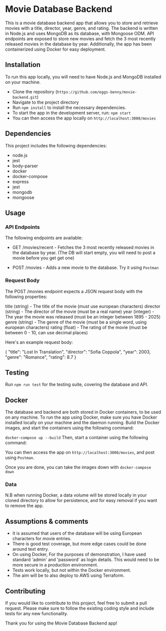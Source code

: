 # Movie Database Backend
This is a movie database backend app that allows you to store and retrieve movies with a title, director, year, genre, and rating. The backend is written in Node.js and uses MongoDB as its database, with Mongoose ODM. API endpoints are exposed to store new movies and fetch the 3 most recently released movies in the database by year. Additionally, the app has been containerized using Docker for easy deployment.

## Installation
To run this app locally, you will need to have Node.js and MongoDB installed on your machine.
- Clone the repository (`https://github.com/eggs-benny/movie-backend.git`)
- Navigate to the project directory
- Run `npm install` to install the necessary dependencies.
- To start the app in the development server, run: `npm start`
- You can then access the app locally on `http://localhost:3000/movies`

## Dependencies
This project includes the following dependencies:

- node.js
- jest
- body-parser
- docker
- docker-compose
- express
- jest
- mongodb
- mongoose

## Usage
### API Endpoints
The following endpoints are available:

- GET /movies/recent - Fetches the 3 most recently released movies in the database by year. (The DB will start empty, you will need to post a movie before you get get one)

- POST /movies - Adds a new movie to the database. Try it using `Postman`

### Request Body
The POST /movies endpoint expects a JSON request body with the following properties:

title (string) - The title of the movie (must use european characters)
director (string) - The director of the movie (must be a real name)
year (integer) - The year the movie was released (must be an integer between 1895 - 2025)
genre (string) - The genre of the movie (must be a single word, using european characters)
rating (float) - The rating of the movie (must be between 0 - 10, can use decimal places)

Here's an example request body:

{
  "title": "Lost In Translation",
  "director": "Sofia Coppola",
  "year": 2003,
  "genre": "Romance",
  "rating": 8.7
}

## Testing
Run `npm run test` for the testing suite, covering the database and API.

## Docker
The database and backend are both stored in Docker containers, to be used on any machine.
To run the app using Docker, make sure you have Docker installed locally on your machine and the daemon running.
Build the Docker images, and start the containers using the following command:

`docker-compose up --build`
Then, start a container using the following command:

You can then access the app on `http://localhost:3000/movies`, and post using `Postman`.

Once you are done, you can take the images down with `docker-compose down`

### Data
N.B when running Docker, a data volume will be stored locally in your cloned directory to allow for persistence, and for easy removal if you want to remove the app.

## Assumptions & comments
- It is assumed that users of the database will be using European characters for movie entries.
- There is good test coverage, but more edge cases could be done around text entry.
- On using Docker, For the purposes of demonstration, I have used standard 'admin' and 'password' as login details. This would need to be more secure in a production environment.
- Tests work locally, but not within the Docker environment.
- The aim will be to also deploy to AWS using Terraform.

## Contributing
If you would like to contribute to this project, feel free to submit a pull request.
Please make sure to follow the existing coding style and include tests for any new functionality.

Thank you for using the Movie Database Backend app!